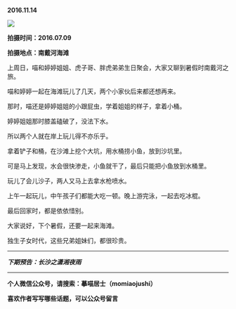 **2016.11.14**

![](https://pic1.zhimg.com/v2-48d32297f0ae5274645b3cb588c76db2.jpg)

**拍摄时间：2016.07.09**

**拍摄地点：南戴河海滩**

上周日，喵和婷婷姐姐、虎子哥、胖虎弟弟生日聚会，大家又聊到暑假时南戴河之旅。

喵和婷婷一起在海滩玩儿了几天，两个小家伙后来都还想再来。

那时，喵还是婷婷姐姐的小跟屁虫，学着姐姐的样子，拿着小桶。

婷婷姐姐那时膝盖磕破了，没法下水。

所以两个人就在岸上玩儿得不亦乐乎。

拿着铲子和桶，在沙滩上挖个大坑，用水桶捞小鱼，放到沙坑里。

可是马上发现，水会很快渗走，小鱼就干了，最后只能把小鱼放到水桶里。

玩儿了会儿沙子，两人又马上去拿水枪喷水。

上午一起玩儿，中午孩子们都能大吃一顿。晚上游完泳，一起去吃冰棍。

最后回家时，都是依依惜别。

大家说好，下个暑假，还要一起来海滩。

独生子女时代，这些兄弟姐妹们，都很珍贵。



***

***下期预告：长沙之潇湘夜雨***

***

**个人微信公众号，请搜索：摹喵居士（momiaojushi）**

**喜欢作者写写哪些话题，可以公众号留言**